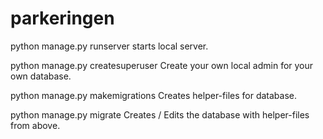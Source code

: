 # parkeringen

python manage.py runserver
  starts local server.
  
python manage.py createsuperuser
  Create your own local admin for your own database.

python manage.py makemigrations <appname>
  Creates helper-files for database.

python manage.py migrate
  Creates / Edits the database with helper-files from above.
  
